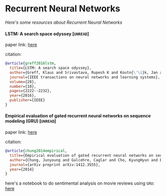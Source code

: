 # Recurrent Neural Networks
*Here's some resources about Recurrent Neural Networks*


#### LSTM: A search space odyssey [`UNREAD`]

paper link: [here](https://arxiv.org/pdf/1503.04069.pdf?fbclid=IwAR377Jhphz_xGSSThcqGUlAx8OJc_gU6Zwq8dABHOdS4WNOPRXA5LcHOjUg)

citation: 
```bibtex
@article{greff2016lstm,
  title={LSTM: A search space odyssey},
  author={Greff, Klaus and Srivastava, Rupesh K and Koutn{\'\i}k, Jan and Steunebrink, Bas R and Schmidhuber, J{\"u}rgen},
  journal={IEEE transactions on neural networks and learning systems},
  volume={28},
  number={10},
  pages={2222--2232},
  year={2016},
  publisher={IEEE}
}
```
    
#### Empirical evaluation of gated recurrent neural networks on sequence modeling (GRU) [`UNREAD`]

paper link: [here](https://arxiv.org/pdf/1412.3555)

citation: 
```bibtex
@article{chung2014empirical,
  title={Empirical evaluation of gated recurrent neural networks on sequence modeling},
  author={Chung, Junyoung and Gulcehre, Caglar and Cho, KyungHyun and Bengio, Yoshua},
  journal={arXiv preprint arXiv:1412.3555},
  year={2014}
}
```

here's a notebook to do sentimental analysis on movie reviews using `GRU`: [here](../../notebooks/gru-sentiment-movie.ipynb)
    